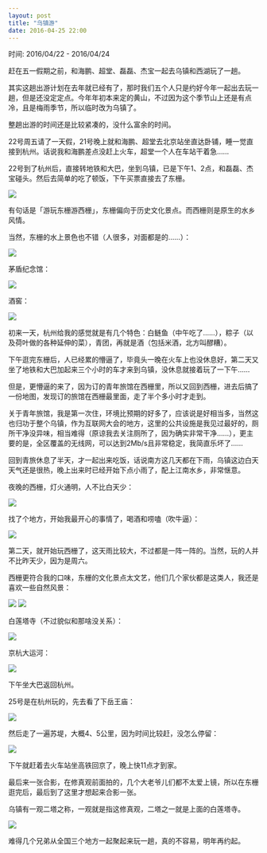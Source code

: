 ```yaml
---
layout: post
title: "乌镇游"
date: 2016-04-25 22:00
---
```


时间: 2016/04/22 - 2016/04/24

赶在五一假期之前，和海鹏、超堂、磊磊、杰宝一起去乌镇和西湖玩了一趟。

其实这趟出游计划在去年就已经有了，那时我们五个人只是约好今年一起出去玩一趟，但是还没定定点。今年年初本来定的黄山，不过因为这个季节山上还是有点冷，且是梅雨季节，所以临时改为乌镇了。

整趟出游的时间还是比较紧凑的，没什么富余的时间。

22号周五请了一天假，21号晚上就和海鹏、超堂去北京站坐直达卧铺，睡一觉直接到杭州。话说我和海鹏差点没赶上火车，超堂一个人在车站干着急……

22号到了杭州后，直接转地铁和大巴，坐到乌镇，已是下午1、2点，和磊磊、杰宝碰头。然后去简单的吃了顿饭，下午买票直接去了东栅。

![](http://tankywoo-wb.b0.upaiyun.com/wuzhen/wuzhen-1.jpg)

有句话是「游玩东栅游西栅」，东栅偏向于历史文化景点。而西栅则是原生的水乡风情。

当然，东栅的水上景色也不错（人很多，对面都是的……）：

![](http://tankywoo-wb.b0.upaiyun.com/wuzhen/wuzhen-2.jpg)

茅盾纪念馆：

![](http://tankywoo-wb.b0.upaiyun.com/wuzhen/wuzhen-3.jpg)

酒窖：

![](http://tankywoo-wb.b0.upaiyun.com/wuzhen/wuzhen-4.jpg)

初来一天，杭州给我的感觉就是有几个特色：白鲢鱼（中午吃了……），粽子（以及荷叶做的各种延伸的菜），青团，再就是酒（包括米酒，北方叫醪糟）。

下午逛完东栅后，人已经累的懵逼了，毕竟头一晚在火车上也没休息好，第二天又坐了地铁和大巴加起来三个小时的车才来到乌镇，没休息就接着玩了一下午……

但是，更懵逼的来了，因为订的青年旅馆在西栅里，所以又回到西栅，进去后搞了一份地图，发现订的旅馆在西栅最里面，走了半个多小时才走到。

关于青年旅馆，我是第一次住，环境比预期的好多了，应该说是好相当多，当然这也归功于整个乌镇，作为互联网大会的地方，这里的公共设施是我见过最好的，厕所干净没异味，相当难得（原谅我去关注厕所了，因为确实非常干净……），更主要的是，全区覆盖的无线网，可以达到2Mb/s且非常稳定，我简直乐坏了……

回到青旅休息了半天，才一起出来吃饭，话说南方这几天都在下雨，乌镇这边白天天气还是很热，晚上出来时已经开始下点小雨了，配上江南水乡，非常惬意。

夜晚的西栅，灯火通明，人不比白天少：

![](http://tankywoo-wb.b0.upaiyun.com/wuzhen/wuzhen-5.jpg)

找了个地方，开始我最开心的事情了，喝酒和唠嗑（吹牛逼）：

![](http://tankywoo-wb.b0.upaiyun.com/wuzhen/wuzhen-6.jpg)

第二天，就开始玩西栅了，这天雨比较大，不过都是一阵一阵的。当然，玩的人并不比昨天少，因为是周六。

西栅更符合我的口味，东栅的文化景点太文艺，他们几个家伙都是这类人，我还是喜欢一些自然风景：

![](http://tankywoo-wb.b0.upaiyun.com/wuzhen/wuzhen-7.jpg)
![](http://tankywoo-wb.b0.upaiyun.com/wuzhen/wuzhen-8.jpg)

白莲塔寺（不过貌似和那啥没关系）：

![](http://tankywoo-wb.b0.upaiyun.com/wuzhen/wuzhen-9.jpg)

京杭大运河：

![](http://tankywoo-wb.b0.upaiyun.com/wuzhen/wuzhen-10.jpg)

下午坐大巴返回杭州。

25号是在杭州玩的，先去看了下岳王庙：

![](http://tankywoo-wb.b0.upaiyun.com/wuzhen/wuzhen-11.jpg)

然后走了一遍苏堤，大概4、5公里，因为时间比较赶，没怎么停留：

![](http://tankywoo-wb.b0.upaiyun.com/wuzhen/wuzhen-12.jpg)

下午就赶着去火车站坐高铁回京了，晚上快11点才到家。

最后来一张合影，在修真观前面拍的，几个大老爷儿们都不太爱上镜，所以在东栅逛完后，最后到了这里才想起来合影一张。

乌镇有一观二塔之称，一观就是指这修真观，二塔之一就是上面的白莲塔寺。

![](http://tankywoo-wb.b0.upaiyun.com/wuzhen/wuzhen-0.jpg)

难得几个兄弟从全国三个地方一起聚起来玩一趟，真的不容易，明年再约起。

